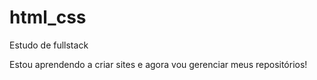 # html_css
 Estudo de fullstack

 Estou aprendendo a criar sites e agora vou gerenciar meus repositórios!
